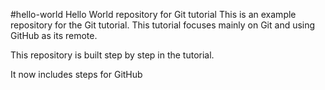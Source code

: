 #hello-world
Hello World repository for Git tutorial
This is an example repository for the Git tutorial.
This tutorial focuses mainly on Git and using GitHub as its remote.

This repository is built step  by step in the tutorial.

It now includes steps for GitHub
